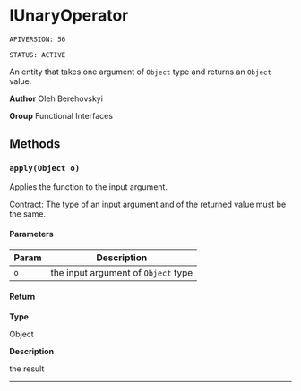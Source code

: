 # IUnaryOperator

`APIVERSION: 56`

`STATUS: ACTIVE`

An entity that takes one argument of `Object` type and returns an `Object` value.


**Author** Oleh Berehovskyi


**Group** Functional Interfaces

## Methods
### `apply(Object o)`

Applies the function to the input argument. <p>Contract: The type of an input argument and of the returned value must be the same.</p>

#### Parameters
|Param|Description|
|---|---|
|`o`|the input argument of `Object` type|

#### Return

**Type**

Object

**Description**

the result

---
